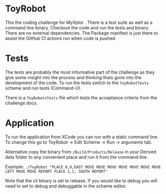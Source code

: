 # ToyRobot
This the coding challenge for MyXplor
. 
There is a test suite as well as a command line binary.
Checkout the code and run the tests and binary. There are no external dependencies. The Package manifest is just there to assist the GitHub CI actions run when code is pushed.

# Tests 
The tests are probably the most informative part of the challenge as they give some insight into the process and thinking thats gone into the development of the code. To run the tests switch to the `ToyRobotTests` scheme and run tests (Command-U).

There is a `ToyRobotsTests` file which tests the acceptance criteria from the challenge docs.

# Application

To run the application from XCode you can run with a static command line. To change this go to ToyRobot -> Edit Scheme -> Run -> arguments tab.

Alternative copy the binary from `/Build/Products/Release` in your Derived data folder to any convenient place  and run it from the command line.

Example:
`./ToyRobot "PLACE 0,0,EAST MOVE MOVE MOVE MOVE MOVE MOVE MOVE LEFT MOVE MOVE REPORT PLACE 1,1, SOUTH REPORT"`

Note that the cli binary is set to release. If you would like to debug you will need to set to debug and debuggable in the scheme editor.
